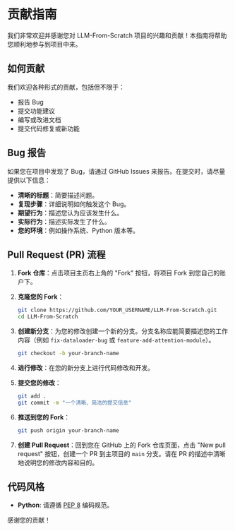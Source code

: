 # 贡献指南

我们非常欢迎并感谢您对 LLM-From-Scratch 项目的兴趣和贡献！本指南将帮助您顺利地参与到项目中来。

## 如何贡献

我们欢迎各种形式的贡献，包括但不限于：
- 报告 Bug
- 提交功能建议
- 编写或改进文档
- 提交代码修复或新功能

## Bug 报告

如果您在项目中发现了 Bug，请通过 GitHub Issues 来报告。在提交时，请尽量提供以下信息：
- **清晰的标题**：简要描述问题。
- **复现步骤**：详细说明如何触发这个 Bug。
- **期望行为**：描述您认为应该发生什么。
- **实际行为**：描述实际发生了什么。
- **您的环境**：例如操作系统、Python 版本等。

## Pull Request (PR) 流程

1.  **Fork 仓库**：点击项目主页右上角的 "Fork" 按钮，将项目 Fork 到您自己的账户下。

2.  **克隆您的 Fork**：
    ```bash
    git clone https://github.com/YOUR_USERNAME/LLM-From-Scratch.git
    cd LLM-From-Scratch
    ```

3.  **创建新分支**：为您的修改创建一个新的分支。分支名称应能简要描述您的工作内容（例如 `fix-dataloader-bug` 或 `feature-add-attention-module`）。
    ```bash
    git checkout -b your-branch-name
    ```

4.  **进行修改**：在您的新分支上进行代码修改和开发。

5.  **提交您的修改**：
    ```bash
    git add .
    git commit -m "一个清晰、简洁的提交信息"
    ```

6.  **推送到您的 Fork**：
    ```bash
    git push origin your-branch-name
    ```

7.  **创建 Pull Request**：回到您在 GitHub 上的 Fork 仓库页面，点击 "New pull request" 按钮，创建一个 PR 到主项目的 `main` 分支。请在 PR 的描述中清晰地说明您的修改内容和目的。

## 代码风格

- **Python**: 请遵循 [PEP 8](https://www.python.org/dev/peps/pep-0008/) 编码规范。

感谢您的贡献！

